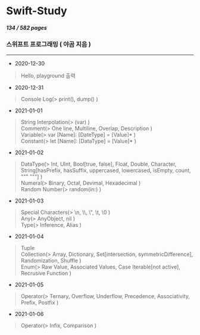 # Swift-Study
##### 134 / 582 pages
### 스위프트 프로그래밍 ( 야곰 지음 )
---

- 2020-12-30
>Hello, playground 출력

- 2020-12-31
>Console Log(> print(), dump() )    

- 2021-01-01
>String Interpolation(> \(var) )    
>Comment(> One line, Multiline, Overlap, Description )    
>Variable(> var [Name]: [DateType] = [Value]* )    
>Constant(> let [Name]: [DataType] = [Value]* )    

- 2021-01-02
>DataType(> Int, UInt, Bool[true, false], Float, Double, Character, String[hasPrefix, hasSuffix, uppercased, lowercased, isEmpty, count, """ """] )    
>Numeral(> Binary, Octal, Devimal, Hexadecimal )    
>Random Number(> random(in:) )    

- 2021-01-03
>Special Characters(> \n, \\\\, \\", \t, \0 )    
>Any(> AnyObject, nil )    
>Type(> Inference, Alias )    

- 2021-01-04
>Tuple    
>Collection(> Array, Dictionary, Set[intersection, symmetricDifference], Randomization, Shuffle )    
>Enum(> Raw Value, Associated Values, Case Iterable[not active], Recrusive Function )    

- 2021-01-05
>Operator(> Ternary, Overflow, Underflow, Precedence, Associativity, Prefix, Postfix )    

- 2021-01-06
>Operator(> Infix, Comparison )    